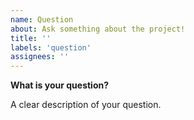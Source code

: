 ```yaml
---
name: Question
about: Ask something about the project!
title: ''
labels: 'question'
assignees: ''
---
```


<!-- ⚠️ BEFORE you submit an issue, please check if a similar issue already exists -->


**What is your question?**

A clear description of your question.